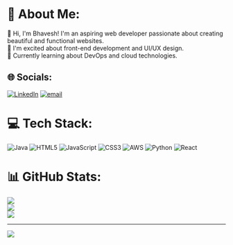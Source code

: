 # 💫 About Me:
👋 Hi, I'm Bhavesh! I'm an aspiring web developer passionate about creating beautiful and functional websites.<br>🌱 I'm excited about front-end development and UI/UX design.<br>🌱 Currently learning about DevOps and cloud technologies.<br>


## 🌐 Socials:
[![LinkedIn](https://img.shields.io/badge/LinkedIn-%230077B5.svg?logo=linkedin&logoColor=white)](https://linkedin.com/in/bhavesh-rupani-) [![email](https://img.shields.io/badge/Email-D14836?logo=gmail&logoColor=white)](mailto:bhaveshrupani22@gmail.com) 

# 💻 Tech Stack:
![Java](https://img.shields.io/badge/java-%23ED8B00.svg?style=flat&logo=openjdk&logoColor=white) ![HTML5](https://img.shields.io/badge/html5-%23E34F26.svg?style=flat&logo=html5&logoColor=white) ![JavaScript](https://img.shields.io/badge/javascript-%23323330.svg?style=flat&logo=javascript&logoColor=%23F7DF1E) ![CSS3](https://img.shields.io/badge/css3-%231572B6.svg?style=flat&logo=css3&logoColor=white) ![AWS](https://img.shields.io/badge/AWS-%23FF9900.svg?style=flat&logo=amazon-aws&logoColor=white) ![Python](https://img.shields.io/badge/python-3670A0?style=flat&logo=python&logoColor=ffdd54) ![React](https://img.shields.io/badge/react-%2320232a.svg?style=flat&logo=react&logoColor=%2361DAFB)
# 📊 GitHub Stats:
![](https://github-readme-stats.vercel.app/api?username=bhavesshhh&theme=solarized-dark&hide_border=false&include_all_commits=true&count_private=true)<br/>
![](https://github-readme-streak-stats.herokuapp.com/?user=bhavesshhh&theme=solarized-dark&hide_border=false)<br/>
![](https://github-readme-stats.vercel.app/api/top-langs/?username=bhavesshhh&theme=solarized-dark&hide_border=false&include_all_commits=true&count_private=true&layout=compact)

---
[![](https://visitcount.itsvg.in/api?id=bhavesshhh&icon=0&color=0)](https://visitcount.itsvg.in)

<!-- Proudly created with GPRM ( https://gprm.itsvg.in ) -->
